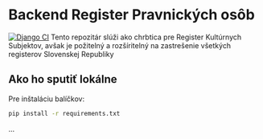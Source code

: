 # Backend Register Pravnických osôb
[![Django CI](https://github.com/nabrezie/backend/actions/workflows/django.yml/badge.svg)](https://github.com/nabrezie/backend/actions/workflows/django.yml)
Tento repozitár slúži ako chrbtica pre Register Kultúrnych Subjektov, avšak je požitelný a rozšíritelný na zastrešenie všetkých registerov Slovenskej Republiky

## Ako ho sputiť lokálne
Pre inštaláciu balíčkov:
```bash
pip install -r requirements.txt
```
...
